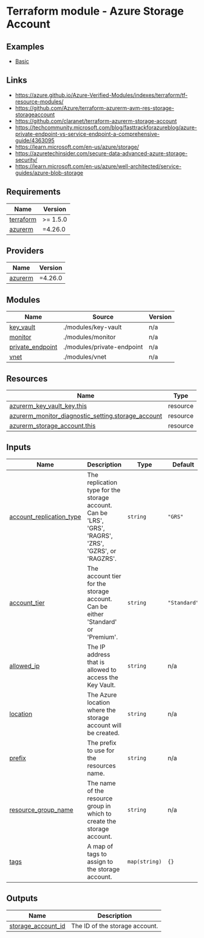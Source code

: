 # Terraform module - Azure Storage Account

## Examples

- [Basic](examples/basic/)

## Links

- https://azure.github.io/Azure-Verified-Modules/indexes/terraform/tf-resource-modules/
- https://github.com/Azure/terraform-azurerm-avm-res-storage-storageaccount
- https://github.com/claranet/terraform-azurerm-storage-account
- https://techcommunity.microsoft.com/blog/fasttrackforazureblog/azure-private-endpoint-vs-service-endpoint-a-comprehensive-guide/4363095
- https://learn.microsoft.com/en-us/azure/storage/
- https://azuretechinsider.com/secure-data-advanced-azure-storage-security/
- https://learn.microsoft.com/en-us/azure/well-architected/service-guides/azure-blob-storage

<!-- BEGINNING OF PRE-COMMIT-TERRAFORM DOCS HOOK -->
## Requirements

| Name | Version |
|------|---------|
| <a name="requirement_terraform"></a> [terraform](#requirement\_terraform) | >= 1.5.0 |
| <a name="requirement_azurerm"></a> [azurerm](#requirement\_azurerm) | =4.26.0 |

## Providers

| Name | Version |
|------|---------|
| <a name="provider_azurerm"></a> [azurerm](#provider\_azurerm) | =4.26.0 |

## Modules

| Name | Source | Version |
|------|--------|---------|
| <a name="module_key_vault"></a> [key\_vault](#module\_key\_vault) | ./modules/key-vault | n/a |
| <a name="module_monitor"></a> [monitor](#module\_monitor) | ./modules/monitor | n/a |
| <a name="module_private_endpoint"></a> [private\_endpoint](#module\_private\_endpoint) | ./modules/private-endpoint | n/a |
| <a name="module_vnet"></a> [vnet](#module\_vnet) | ./modules/vnet | n/a |

## Resources

| Name | Type |
|------|------|
| [azurerm_key_vault_key.this](https://registry.terraform.io/providers/hashicorp/azurerm/4.26.0/docs/resources/key_vault_key) | resource |
| [azurerm_monitor_diagnostic_setting.storage_account](https://registry.terraform.io/providers/hashicorp/azurerm/4.26.0/docs/resources/monitor_diagnostic_setting) | resource |
| [azurerm_storage_account.this](https://registry.terraform.io/providers/hashicorp/azurerm/4.26.0/docs/resources/storage_account) | resource |

## Inputs

| Name | Description | Type | Default | Required |
|------|-------------|------|---------|:--------:|
| <a name="input_account_replication_type"></a> [account\_replication\_type](#input\_account\_replication\_type) | The replication type for the storage account. Can be 'LRS', 'GRS', 'RAGRS', 'ZRS', 'GZRS', or 'RAGZRS'. | `string` | `"GRS"` | no |
| <a name="input_account_tier"></a> [account\_tier](#input\_account\_tier) | The account tier for the storage account. Can be either 'Standard' or 'Premium'. | `string` | `"Standard"` | no |
| <a name="input_allowed_ip"></a> [allowed\_ip](#input\_allowed\_ip) | The IP address that is allowed to access the Key Vault. | `string` | n/a | yes |
| <a name="input_location"></a> [location](#input\_location) | The Azure location where the storage account will be created. | `string` | n/a | yes |
| <a name="input_prefix"></a> [prefix](#input\_prefix) | The prefix to use for the resources name. | `string` | n/a | yes |
| <a name="input_resource_group_name"></a> [resource\_group\_name](#input\_resource\_group\_name) | The name of the resource group in which to create the storage account. | `string` | n/a | yes |
| <a name="input_tags"></a> [tags](#input\_tags) | A map of tags to assign to the storage account. | `map(string)` | `{}` | no |

## Outputs

| Name | Description |
|------|-------------|
| <a name="output_storage_account_id"></a> [storage\_account\_id](#output\_storage\_account\_id) | The ID of the storage account. |
<!-- END OF PRE-COMMIT-TERRAFORM DOCS HOOK -->
